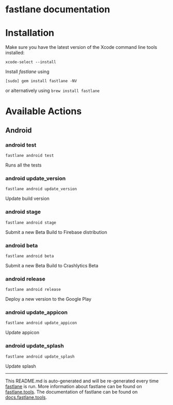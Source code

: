 fastlane documentation
================
# Installation

Make sure you have the latest version of the Xcode command line tools installed:

```
xcode-select --install
```

Install _fastlane_ using
```
[sudo] gem install fastlane -NV
```
or alternatively using `brew install fastlane`

# Available Actions
## Android
### android test
```
fastlane android test
```
Runs all the tests
### android update_version
```
fastlane android update_version
```
Update build version
### android stage
```
fastlane android stage
```
Submit a new Beta Build to Firebase distribution
### android beta
```
fastlane android beta
```
Submit a new Beta Build to Crashlytics Beta
### android release
```
fastlane android release
```
Deploy a new version to the Google Play
### android update_appicon
```
fastlane android update_appicon
```
Update appicon
### android update_splash
```
fastlane android update_splash
```
Update splash

----

This README.md is auto-generated and will be re-generated every time [fastlane](https://fastlane.tools) is run.
More information about fastlane can be found on [fastlane.tools](https://fastlane.tools).
The documentation of fastlane can be found on [docs.fastlane.tools](https://docs.fastlane.tools).
